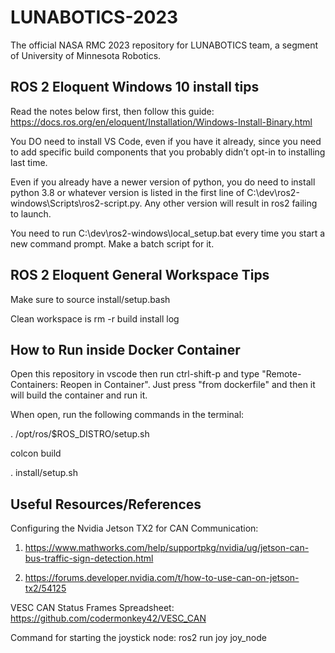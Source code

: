 # LUNABOTICS-2023

The official NASA RMC 2023 repository for LUNABOTICS team, a segment of University of Minnesota Robotics.

## ROS 2 Eloquent Windows 10 install tips

Read the notes below first, then follow this guide: <https://docs.ros.org/en/eloquent/Installation/Windows-Install-Binary.html>

You DO need to install VS Code, even if you have it already, since you need to add specific build components that you probably didn’t opt-in to installing last time.

Even if you already have a newer version of python, you do need to install python 3.8 or whatever version is listed in the first line of C:\dev\ros2-windows\Scripts\ros2-script.py. Any other version will result in ros2 failing to launch.

You need to run C:\dev\ros2-windows\local_setup.bat every time you start a new command prompt. Make a batch script for it.

## ROS 2 Eloquent General Workspace Tips

Make sure to source install/setup.bash

Clean workspace is rm -r build install log

## How to Run inside Docker Container

Open this repository in vscode then run ctrl-shift-p and type "Remote-Containers: Reopen in Container".
Just press "from dockerfile" and then it will build the container and run it.

When open, run the following commands in the terminal:

. /opt/ros/$ROS_DISTRO/setup.sh

colcon build

. install/setup.sh

## Useful Resources/References

Configuring the Nvidia Jetson TX2 for CAN Communication: 

1) https://www.mathworks.com/help/supportpkg/nvidia/ug/jetson-can-bus-traffic-sign-detection.html

2) https://forums.developer.nvidia.com/t/how-to-use-can-on-jetson-tx2/54125

VESC CAN Status Frames Spreadsheet: https://github.com/codermonkey42/VESC_CAN

Command for starting the joystick node: ros2 run joy joy_node
